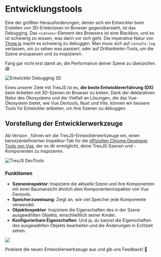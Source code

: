 # Entwicklungstools

Eine der größten Herausforderungen, denen sich ein Entwickler beim Erstellen von 3D-Erlebnissen im Browser gegenübersieht, ist das Debugging. Das `<canvas>`-Element des Browsers ist eine Blackbox, und es ist schwierig zu wissen, was darin vor sich geht. Die imperative Natur von [Three.js](https://threejs.org/) macht es schwierig zu debuggen. Man muss sich auf `console.log` verlassen, um zu sehen was passiert, oder auf Drittanbieter-Tools, um die Szene anzupassen und zu inspizieren.

Fang gar nicht erst damit an, die Performance deiner Szene zu überprüfen. 😱

![Entwickler Debugging 3D](/debug-3D.png)

Eines unserer Ziele mit TresJS ist es, **die beste Entwicklererfahrung (DX)** beim Arbeiten mit 3D-Szenen im Browser zu bieten. Dank der deklarativen Natur des Ökosystems und der Vielfalt an Lösungen, die das Vue-Ökosystem bietet, wie Vue Devtools, Nuxt und Vite, können wir bessere Tools für Entwickler anbieten, um ihre Szenen zu debuggen.

## Vorstellung der Entwicklerwerkzeuge

Ab Version <Badge text="^3.7.0" />, führen wir die TresJS-Entwicklerwerkzeuge ein, einen benutzerdefinierten Inspektor-Tab für die [offiziellen Chrome Developer Tools von Vue](https://devtools.vuejs.org/guide/installation.html), der es dir ermöglicht, deine TresJS-Szenen und -Komponenten zu inspizieren.

![TresJS DevTools](/vue-chrome-devtools.png)

### Funktionen

- **Szeneninspektor**: Inspiziere die aktuelle Szene und ihre Komponenten mit einer Baumansicht ähnlich dem Komponenteninspektor von Vue Devtools.
- **Speicherzuweisung**: Zeigt an, wie viel Speicher jede Komponente verwendet.
- **Objektinspektor**: Inspiziere die Eigenschaften des in der Szene ausgewählten Objekts, einschließlich seiner Kinder.
- **Konfigurierbare Eigenschaften**: Und ja, du kannst die Eigenschaften des ausgewählten Objekts bearbeiten und die Änderungen in Echtzeit sehen.

![](/devtools-scene-inspector.png)

Probiere die neuen Entwicklerwerkzeuge aus und gib uns Feedback! 🎉